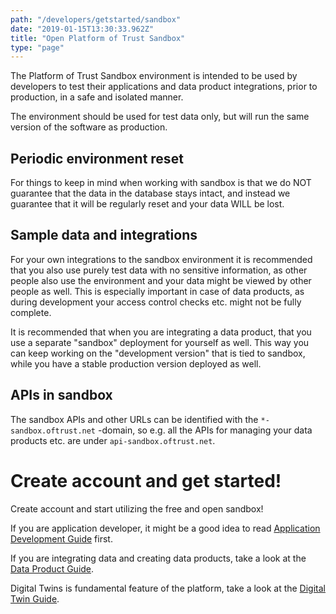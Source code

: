 ```yaml
---
path: "/developers/getstarted/sandbox"
date: "2019-01-15T13:30:33.962Z"
title: "Open Platform of Trust Sandbox"
type: "page"
---
```

The Platform of Trust Sandbox environment is intended to be used by developers to test their applications and data product integrations, prior to production, in a safe and isolated manner.

The environment should be used for test data only, but will run the same version of the software as production.

## Periodic environment reset

For things to keep in mind when working with sandbox is that we do NOT guarantee that the data in the database stays intact, and instead we guarantee that it will be regularly reset and your data WILL be lost.

## Sample data and integrations 

For your own integrations to the sandbox environment it is recommended that you also use purely test data with no sensitive information, as other people also use the environment and your data might be viewed by other people as well. This is especially important in case of data products, as during development your access control checks etc. might not be fully complete.

It is recommended that when you are integrating a data product, that you use a separate "sandbox" deployment for yourself as well. This way you can keep working on the "development version" that is tied to sandbox, while you have a stable production version deployed as well.

## APIs in sandbox

The sandbox APIs and other URLs can be identified with the `*-sandbox.oftrust.net` -domain, so e.g. all the APIs for managing your data products etc. are under `api-sandbox.oftrust.net`. 


# Create account and get started!

Create account and start utilizing the free and open sandbox! 

If you are application developer, it might be a good idea to read [Application Development Guide](/developers/getstarted/build-apps) first. 

If you are integrating data and creating data products, take a look at the [Data Product Guide](/developers/getstarted/data-products). 

Digital Twins is fundamental feature of the platform, take a look at the [Digital Twin Guide](/developers/getstarted/twins).
